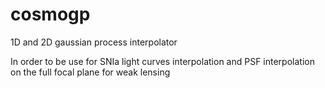 # cosmogp
1D and 2D gaussian process interpolator 

In order to be use for SNIa light curves interpolation and PSF interpolation on the full focal plane for weak lensing
